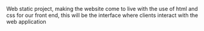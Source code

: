 Web static project, making the website come to live with the use of html and css
for our front end, this will be the interface where clients interact with the web application
